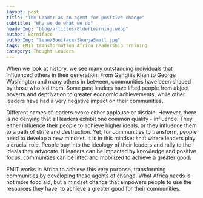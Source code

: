 ```yaml
---
layout: post
title: "The Leader as an agent for positive change"
subtitle: "Why we do what we do"
headerImg: "blog/articles/ElderLearning.webp"
author: Borniface
authorImg: "team/Boniface-ShongaSmall.jpg"
tags: EMIT transformation Africa Leadership Training
category: Thought Leaders
---
```


When we look at history, we see many outstanding individuals that influenced others in their generation. From Genghis Khan to George Washington and many others in between, communities have been shaped by those who led them. Some past leaders have lifted people from abject poverty and deprivation to greater economic achievements, while other leaders have had a very negative impact on their communities.

Different names of leaders evoke either applause or disdain. However, there is no denying that all leaders exhibit one common quality - influence. They either influence their people to achieve higher ideals, or they influence them to a path of strife and destruction. Yet, for communities to transform, people need to develop a new mindset. It is in this mindset shift where leaders play a crucial role. People buy into the ideology of their leaders and rally to the ideals they advocate. If leaders can be impacted by knowledge and positive focus, communities can be lifted and mobilized to achieve a greater good.

EMIT works in Africa to achieve this very purpose, transforming communities by developing these agents of change. What Africa needs is not more food aid, but a mindset change that empowers people to use the resources they have, to achieve a greater good for their communities.